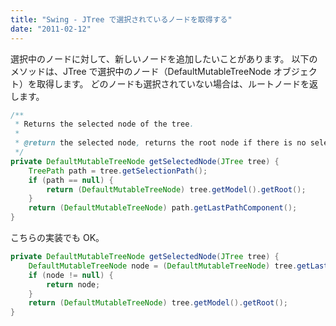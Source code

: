 ```yaml
---
title: "Swing - JTree で選択されているノードを取得する"
date: "2011-02-12"
---
```


選択中のノードに対して、新しいノードを追加したいことがあります。
以下のメソッドは、JTree で選択中のノード（DefaultMutableTreeNode オブジェクト）を取得します。
どのノードも選択されていない場合は、ルートノードを返します。

~~~ java
/**
 * Returns the selected node of the tree.
 *
 * @return the selected node, returns the root node if there is no selection
 */
private DefaultMutableTreeNode getSelectedNode(JTree tree) {
    TreePath path = tree.getSelectionPath();
    if (path == null) {
        return (DefaultMutableTreeNode) tree.getModel().getRoot();
    }
    return (DefaultMutableTreeNode) path.getLastPathComponent();
}
~~~

こちらの実装でも OK。

~~~ java
private DefaultMutableTreeNode getSelectedNode(JTree tree) {
    DefaultMutableTreeNode node = (DefaultMutableTreeNode) tree.getLastSelectedPathComponent();
    if (node != null) {
        return node;
    }
    return (DefaultMutableTreeNode) tree.getModel().getRoot();
}
~~~

